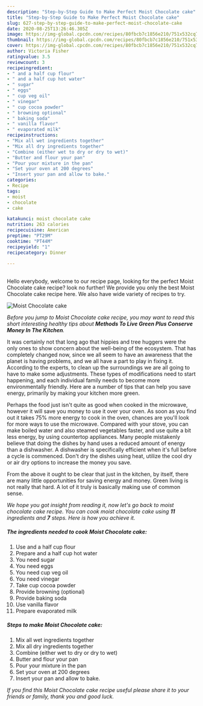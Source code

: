 ```yaml
---
description: "Step-by-Step Guide to Make Perfect Moist Chocolate cake"
title: "Step-by-Step Guide to Make Perfect Moist Chocolate cake"
slug: 627-step-by-step-guide-to-make-perfect-moist-chocolate-cake
date: 2020-08-25T13:26:46.305Z
image: https://img-global.cpcdn.com/recipes/80fbcb7c1856e210/751x532cq70/moist-chocolate-cake-recipe-main-photo.jpg
thumbnail: https://img-global.cpcdn.com/recipes/80fbcb7c1856e210/751x532cq70/moist-chocolate-cake-recipe-main-photo.jpg
cover: https://img-global.cpcdn.com/recipes/80fbcb7c1856e210/751x532cq70/moist-chocolate-cake-recipe-main-photo.jpg
author: Victoria Fisher
ratingvalue: 3.5
reviewcount: 3
recipeingredient:
- " and a half cup flour"
- " and a half cup hot water"
- " sugar"
- " eggs"
- " cup veg oil"
- " vinegar"
- " cup cocoa powder"
- " browning optional"
- " baking soda"
- " vanilla flavor"
- " evaporated milk"
recipeinstructions:
- "Mix all wet ingredients together"
- "Mix all dry ingredients together"
- "Combine (either wet to dry or dry to wet)"
- "Butter and flour your pan"
- "Pour your mixture in the pan"
- "Set your oven at 200 degrees"
- "Insert your pan and allow to bake."
categories:
- Recipe
tags:
- moist
- chocolate
- cake

katakunci: moist chocolate cake 
nutrition: 263 calories
recipecuisine: American
preptime: "PT29M"
cooktime: "PT44M"
recipeyield: "1"
recipecategory: Dinner

---
```

<br>
Hello everybody, welcome to our recipe page, looking for the perfect Moist Chocolate cake recipe? look no further! We provide you only the best Moist Chocolate cake recipe here. We also have wide variety of recipes to try.
<br>


![Moist Chocolate cake](https://img-global.cpcdn.com/recipes/80fbcb7c1856e210/751x532cq70/moist-chocolate-cake-recipe-main-photo.jpg)

<i>Before you jump to Moist Chocolate cake recipe, you may want to read this short interesting healthy tips about 
<strong>Methods To Live Green Plus Conserve Money In The Kitchen</strong>.</i>
</br>

It was certainly not that long ago that hippies and tree huggers were the only ones to show concern about the well-being of the ecosystem. That has completely changed now, since we all seem to have an awareness that the planet is having problems, and we all have a part to play in fixing it. According to the experts, to clean up the surroundings we are all going to have to make some adjustments. These types of modifications need to start happening, and each individual family needs to become more environmentally friendly. Here are a number of tips that can help you save energy, primarily by making your kitchen more green.

Perhaps the food just isn't quite as good when cooked in the microwave, however it will save you money to use it over your oven. As soon as you find out it takes 75% more energy to cook in the oven, chances are you'll look for more ways to use the microwave. Compared with your stove, you can make boiled water and also steamed vegetables faster, and use quite a bit less energy, by using countertop appliances. Many people mistakenly believe that doing the dishes by hand uses a reduced amount of energy than a dishwasher. A dishwasher is specifically efficient when it's full before a cycle is commenced. Don't dry the dishes using heat, utilize the cool dry or air dry options to increase the money you save.

From the above it ought to be clear that just in the kitchen, by itself, there are many little opportunities for saving energy and money. Green living is not really that hard. A lot of it truly is basically making use of common sense.


<i>We hope you got insight from reading it, now let's go back to moist chocolate cake recipe. You can cook moist chocolate cake using <strong>11</strong> ingredients and <strong>7</strong> steps. Here is how you achieve it.
</i>

##### The ingredients needed to cook Moist Chocolate cake:

1. Use  and a half cup flour
1. Prepare  and a half cup hot water
1. You need  sugar
1. You need  eggs
1. You need  cup veg oil
1. You need  vinegar
1. Take  cup cocoa powder
1. Provide  browning (optional)
1. Provide  baking soda
1. Use  vanilla flavor
1. Prepare  evaporated milk


##### Steps to make Moist Chocolate cake:

1. Mix all wet ingredients together
1. Mix all dry ingredients together
1. Combine (either wet to dry or dry to wet)
1. Butter and flour your pan
1. Pour your mixture in the pan
1. Set your oven at 200 degrees
1. Insert your pan and allow to bake.


<i>If you find this Moist Chocolate cake recipe useful please share it to your friends or family, thank you and good luck.</i>
